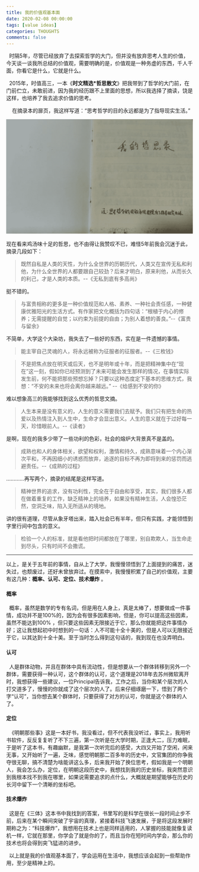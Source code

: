 ```yaml
---
title: 我的价值观基本面
date: 2020-02-08 00:00:00
tags: [value ideas]
categories: THOUGHTS
comments: false
---
```


&nbsp;&nbsp;时隔5年，尽管已经放弃了去探索哲学的大门，但并没有放弃思考人生的价值，今天谈一谈我所总结的价值观，需要明确的是，价值观是一种务虚的东西，千人千面，你看它是什么，它就是什么。

<!--more-->

&nbsp;&nbsp;2015年，时值高三，一本《**时文精选*哲思散文**》把我带到了哲学的大门前，在门前伫立，未敢前进，因为我的经历跟不上里面的思想，所以我选择了摘读，饶是这样，也培养了我去追求价值的思考。

&nbsp; &nbsp; 在摘录本的扉页，我这样写道：“思考哲学的目的永远都是为了指导现实生活。”

![企业微信截图_f3db8d3a-8369-44d1-abca-a1f5b5d112f2](我的价值观基本面/image/企业微信截图_f3db8d3a-8369-44d1-abca-a1f5b5d112f2.png)



现在看来鸡汤味十足的哲思，也不由得让我赞叹不已，难怪5年前我会沉迷于此，摘录几段如下：

> 既然自私是人类的天性，为什么全世界的历朝历代，人类又在宣传无私和利他，为什么全世界的人都要跟自己较劲？后来才明白，原来利他，从而长久的利己，才是人类的本质。--《无私到底有多高尚》

挺不错的。

> 与富贵相称的更多是一种价值规范和人格、素养、一种社会责任感，一种健康优雅阳光的生活方式。有作家把文化概括为四句话：“根植于内心的修养；无需提醒的自觉；以约束为前提的自由；为别人着想的善良。”--《富贵与留余》

不简单，大学这个大染坊，我失去了一些好的东西，实在是一件遗憾的事情。



> 能主宰自己灵魂的人，将永远被称为征服者的征服者。--《三枚钱》

> 不是把焦点放在明天或后天，也不是明年或十年，而是把精神集中在“现在”这一刻，假如你已经预测到了未来可能会发生那样的情况，在事情实际发生前，何不能把那些预想忘掉？只要以这种态度定下基本的思维方式，我想：“不安的未来也将会离你越来越远。” --《给感到不安的你》

难以想象高三的我能够找到这么优秀的哲思文摘。

> 人生本来是没有意义的，人生的意义需要我们去赋予。我们只有把生命的热爱以及热情注入到人生中，生命才会显出意义。人生的意义就在于过好每一天，珍惜眼前人。--《读者》

是啊，现在的我多少带了一些功利的色彩，社会的熔炉大背景真不是盖的。

> 成熟也和人的身体相关，欲望和权利，激情和持久，成熟意味着一个内心渐次平和，不再因细小的诱惑而放弃，追逐的目标不再为即将到来的惩罚而逃避责任。--《成熟的过程》

…………再写两个，摘录的结尾是这样写道。

> 精神世界的追求，没有功利性，完全在于自由和享受，其实，我们很多人都在做着重复的工作，缺乏精神上的培养，如果没有精神生活，人会惶恐茫然，空洞乏味，陷入无所适从的境地。

讲的很有道理，尽管从象牙塔出来，踏入社会已有半年，但只有实践，才能领悟到字里行间中包含的意义。

> 检验一个人的标准，就是看他把时间都放在了哪里，别自欺欺人，当生命走到尽头，只有时间不会撒谎。

------------------------------------

以上，是关于五年前的事情，自从上了大学，我慢慢领悟到了上面提到的痛苦，迷失过，也颓废过，还好未曾放弃过。在摸索中，我慢慢积累了自己的价值观，主要有这几种：**概率、认可、定位、技术爆炸** 。

#### 概率

&nbsp;&nbsp;概率，虽然是数学的专有名词，但是用在人身上，真是太棒了，想要做成一件事情，成功并不是100%的，因为会有很多因素影响，但是，你可以提高这些因素，虽然不能达到100% ，但只要这些因素无限接近于它，那么你就能把这件事情办好；这让我想起初中时想到的一句话：人不可能十全十美的，但是人可以无限接近于它，以其达到十全十美。至于当时怎么得到这句话的，我到现在也没弄明白。

#### 认可

&nbsp;&nbsp;人是群体动物，并且在群体中具有流动性，但是想要从一个群体转移到另外一个群体，需要获得一种认可，这个群体的认可，这个道理是2018年去苏州微软离开时，我想获得一些建议，一位Principal告诉我，工作之后，当你和某个层次的人打交道多了，慢慢的你就成了这个层次的人了。后来仔细琢磨一下，悟到了两个字“认可”，当你想去某个群体时，只要获得了对方的认可，你就是这个群体的人了。

#### 定位

&nbsp;&nbsp;《明朝那些事》这是一本好书，我没看过，但不代表我没听过，事实上，我用听书软件，反反复复听了不下三遍，第一次听是在大学时期，正逢大二，压力难眠，于是听了这本书，有趣幽默，是我第一次听完后的感受，大四又开始了空闲，闲来无事，又开始听了一遍，乏味，感觉明朝那二百多年的历史中，文官集团的你争我夺很无聊，搞不清楚为啥能讲这么多，后来我开始了换位思考，假如我是一个明朝人，我会怎么办，定位，在明朝这段历史中，我想找到我的历史坐标，我突然意识到我根本找不到我在哪里，如果说需要追求的点什么，大概就是期望能够在历史的长河中留下一个清晰的坐标吧。

#### 技术爆炸

&nbsp;&nbsp;这是在《三体》这本书中我找到的答案，书里写的是科学在很长一段时间止步不前，后来在某个瞬间突破了宇宙的真理，紧接着科技飞速发展，于是将这段发展时期称之为：“科技爆炸”，我想用在技术上也是同样适用的，人掌握的技能就像复读机一样，它就在那里，你学会了就是你的了，而且当你在短时间内学会，那么你的技术也将会得到突飞猛进的进步。



&nbsp;&nbsp;以上就是我的价值观基本面了，学会运用在生活中，我想应该会起到一些帮助作用，至少是精神上的。

